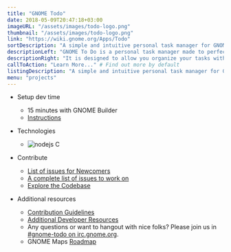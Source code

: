 ```yaml
---
title: "GNOME Todo"
date: 2018-05-09T20:47:18+03:00
imageURL: "/assets/images/todo-logo.png"
thumbnail: "/assets/images/todo-logo.png"
link: "https://wiki.gnome.org/Apps/Todo"
sortDescription: "A simple and intuitive personal task manager for GNOME, written in C."
descriptionLeft: "GNOME To Do is a personal task manager made to perfectly fit the GNOME desktop. Designed from ground up to seamlessly integrate with the GNOME desktop environment, To Do enables you to be as productive as you want."
descriptionRight: "It is designed to allow you organize your tasks without getting into your way. Add, modify and remove tasks seamlessly from your local and online tasklists. Priority is the word of order, and it shouldn’t be a plain number on the display. Tasks with different priorities are clearly distinct from each other. "
callToAction: "Learn More..." # Find out more by default
listingDescription: "A simple and intuitive personal task manager for GNOME, written in C." # The description of the project for the project listing, if no description is provided the content of the sortDescription will be used
menu: "projects"
---
```


* Setup dev time

  * 15 minutes with GNOME Builder
  * [Instructions](https://wiki.gnome.org/Newcomers/BuildGnome)

* Technologies

  * ![nodejs](/assets/images/c-logo.png) C


* Contribute

  * [List of issues for Newcomers](https://gitlab.gnome.org/GNOME/gnome-todo/issues?label_name%5B%5D=4.+Newcomers)
  * [A complete list of issues to work on](https://gitlab.gnome.org/GNOME/gnome-todo/issues)
  * [Explore the Codebase](https://gitlab.gnome.org/GNOME/gnome-todo/tree/master)

* Additional resources

  * [Contribution Guidelines](https://gitlab.gnome.org/GNOME/gnome-todo/blob/master/doc/CONTRIBUTING.md)
  * [Additional Developer Resources](https://wiki.gnome.org/Apps/Todo/Resources)
  * Any questions or want to hangout with nice folks? Please join us in [#gnome-todo on irc.gnome.org](irc://irc.gnome.org/%23polari).
  * GNOME Maps [Roadmap](https://wiki.gnome.org/Apps/Todo/Roadmap)
